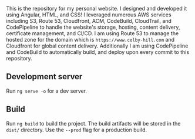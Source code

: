 This is the repository for my personal website. I designed and developed it using Angular, HTML, and CSS! 
I leveraged numerous AWS services including S3, Route 53, Cloudfront, ACM, CodeBuild, CloudTrail, and CodePipeline to handle the website's storage, hosting, content delivery, certificate management, and CI/CD. I am using Route 53 to manage the hosted zone for the domain which is `https://www.colby-hill.com` and Cloudfront for global content delivery. Additionally I am using CodePipeline and CodeBuild to automatically build, and deploy upon every commit to this repository.

## Development server

Run `ng serve -o` for a dev server.


## Build

Run `ng build` to build the project. The build artifacts will be stored in the `dist/` directory. Use the `--prod` flag for a production build.
